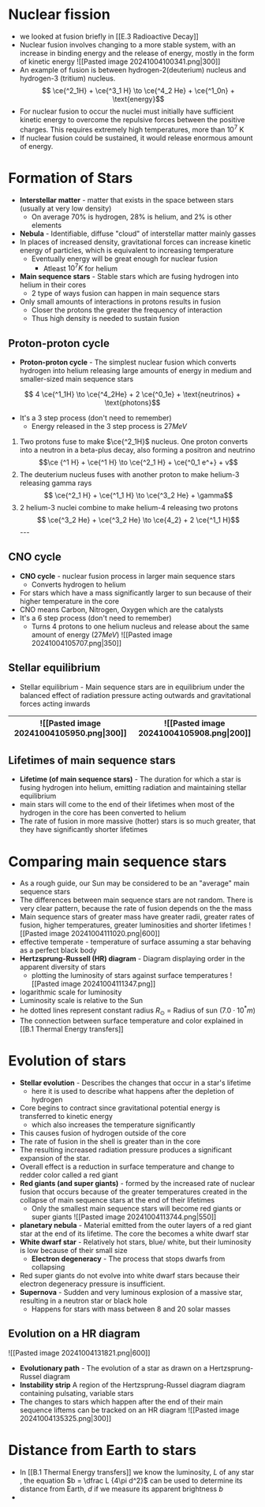 # Nuclear fission
- we looked at fusion briefly in [[E.3 Radioactive Decay]]
- Nuclear fusion involves changing to a more stable system, with an increase in binding energy and the release of energy, mostly in the form of kinetic energy
![[Pasted image 20241004100341.png|300]]
- An example of fusion is between hydrogen-2(deuterium) nucleus and hydrogen-3 (tritium) nucleus. 
$$ \ce{^2_1H} + \ce{^3_1 H} \to \ce{^4_2 He} + \ce{^1_0n} + \text{energy}$$
- For nuclear fusion to occur the nuclei must initially have sufficient kinetic energy to overcome the repulsive forces between the positive charges. This requires extremely high temperatures, more than $10^7$ K
- If nuclear fusion could be sustained, it would release enormous amount of energy. 
# Formation of Stars
- **Interstellar matter** - matter that exists in the space between stars (usually at very low density)
	- On average 70% is hydrogen, 28% is helium, and 2% is other elements
- **Nebula** - Identifiable, diffuse "cloud" of interstellar matter mainly gasses
- In places of increased density, gravitational forces can increase kinetic energy of particles, which is equivalent to increasing temperature
	- Eventually energy will be great enough for nuclear fusion 
		- Atleast $10^7 K$ for helium
- **Main sequence stars** - Stable stars which are fusing hydrogen into helium in their cores
	- 2 type of ways fusion can happen in main sequence stars
- Only small amounts of interactions in protons results in fusion 
	- Closer the protons the greater the frequency of interaction
	- Thus high density is needed to sustain fusion
## Proton-proton cycle
- **Proton-proton cycle** - The simplest nuclear fusion which converts hydrogen into helium releasing large amounts of energy in medium and smaller-sized main sequence stars 

$$ 4 \ce{^1_1H} \to \ce{^4_2He} + 2 \ce{^0_1e} + \text{neutrinos} + \text{photons}$$
- It's a 3 step process (don't need to remember)
	- Energy released in the 3 step process is $27MeV$
1. Two protons fuse to make $\ce{^2_1H}$ nucleus. One proton converts into a neutron in a beta-plus decay, also forming a positron and neutrino
$$\ce {^1 H} + \ce{^1 H} \to \ce{^2_1 H} + \ce{^0_1 e^+} + v$$
2. The deuterium nucleus fuses with another proton to make helium-3 releasing gamma rays
$$ \ce{^2_1 H} + \ce{^1_1 H} \to \ce{^3_2 He} + \gamma$$
3. 2 helium-3 nuclei combine to make helium-4 releasing two protons
$$ \ce{^3_2 He} + \ce{^3_2 He} \to \ce{4_2} + 2 \ce{^1_1 H}$$---
## CNO cycle 
- **CNO cycle** - nuclear fusion process in larger main sequence stars
	- Converts hydrogen to helium
- For stars which have a mass significantly larger to sun because of their higher temperature in the core
- CNO means Carbon, Nitrogen, Oxygen which are the catalysts 
- It's a 6 step process (don't need to remember)
	- Turns 4 protons to one helium nucleus and release about the same amount of energy ($27MeV$)
![[Pasted image 20241004105707.png|350]]
## Stellar equilibrium 
- Stellar equilibrium - Main sequence stars are in equilibrium under the balanced effect of radiation pressure acting outwards and gravitational forces acting inwards

| ![[Pasted image 20241004105950.png\|300]] | ![[Pasted image 20241004105908.png\|200]] |
| ----------------------------------------- | ----------------------------------------- |

## Lifetimes of main sequence stars
- **Lifetime (of main sequence stars)** - The duration for which a star is fusing hydrogen into helium, emitting radiation and maintaining stellar equilibrium 
- main stars will come to the end of their lifetimes when most of the hydrogen in the core has been converted to helium
- The rate of fusion in more massive (hotter) stars is so much greater, that they have significantly shorter lifetimes
# Comparing main sequence stars
 - As a rough guide, our Sun may be considered to be an "average" main sequence stars
 - The differences between main sequence stars are not random. There is very clear pattern, because the rate of fusion depends on the the mass
 - Main sequence stars of greater mass have greater radii, greater rates of fusion, higher temperatures, greater luminosities and shorter lifetimes 
 ![[Pasted image 20241004111020.png|600]]
 - effective temperate - temperature of surface assuming a star behaving as a perfect black body
- **Hertzsprung-Russell (HR) diagram** - Diagram displaying order in the apparent diversity of stars
	- plotting the luminosity of stars against surface temperatures
![[Pasted image 20241004111347.png]]
- logarithmic scale for luminosity
- Luminosity scale is relative to the Sun
- he dotted lines represent constant radius $R_\odot$ = Radius of sun  ($7.0 \cdot 10^* m$)
- The connection between surface temperature and color explained in [[B.1 Thermal Energy transfers]]
# Evolution of stars 
- **Stellar evolution** - Describes the changes that occur in a star's lifetime
	- here it is used to describe what happens after the depletion of hydrogen
- Core begins to contract since gravitational potential energy is transferred to kinetic energy
	- which also increases the temperature significantly 
- This causes fusion of hydrogen outside of the core
- The rate of fusion in the shell is greater than in the core
- The resulting increased radiation pressure produces a significant expansion of the star.
- Overall effect is a reduction in surface temperature and change to redder color called a red giant
- **Red giants (and super giants)** - formed by the increased rate of nuclear fusion that occurs because of the greater temperatures created in the collapse of main sequence stars at the end of their lifetimes
	- Only the smallest main sequence stars will become red giants or super giants
![[Pasted image 20241004113744.png|550]]
- **planetary nebula** - Material emitted from the outer layers of a red giant star at the end of its lifetime. The core the becomes a white dwarf star
- **White dwarf star** - Relatively hot stars, blue/ white, but their luminosity is low because of their small size
	- **Electron degeneracy** - The process that stops dwarfs from collapsing 
- Red super giants do not evolve into white dwarf stars because their electron degeneracy pressure is insufficient. 
- **Supernova** - Sudden and very luminous explosion of a massive star, resulting in a neutron star or black hole
	- Happens for stars with mass between 8 and 20 solar masses
## Evolution on a HR diagram

![[Pasted image 20241004131821.png|600]]
- **Evolutionary path** - The evolution of a star as drawn on a Hertzsprung-Russel diagram
- **Instability strip** A region of the Hertzsprung-Russel diagram diagram containing pulsating, variable stars
- The changes to stars which happen after the end of their main sequence liftems can be tracked on an HR diagram
![[Pasted image 20241004135325.png|300]]
# Distance from Earth to stars
- In [[B.1 Thermal Energy transfers]] we know the luminosity, $L$ of any star , the equation $b = \dfrac L {4\pi d^2}$ can be used to determine its distance from Earth, $d$ if we measure its apparent brightness $b$ 
- 